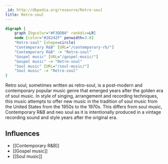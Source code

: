 ```yaml
---
_id: http://dbpedia.org/resource/Retro-soul
title: Retro-soul
---
```


```dot
digraph {
	graph [bgcolor="#F3DDB8" rankdir=LR]
	node [color="#26242F" penwidth=3.0]
	"Retro-soul" [shape=circle]
	"Contemporary R&B" [URL="/contemporary-rb/"]
	"Contemporary R&B" -> "Retro-soul"
	"Gospel music" [URL="/gospel-music/"]
	"Gospel music" -> "Retro-soul"
	"Soul music" [URL="/soul-music/"]
	"Soul music" -> "Retro-soul"
}
```

Retro soul, sometimes written as retro-soul, is a post-modern and contemporary popular music genre that emerged years after the golden era of soul music. In style of singing, arrangement and recording techniques, this music attempts to offer new music in the tradition of soul music from the United States from the 1950s to the 1970s. This differs from soul music, Contemporary R&B and neo soul as it is intentionally produced in a vintage recording sound and style years after the original era.

## Influences

- [[Contemporary R&B]]
- [[Gospel music]]
- [[Soul music]]
